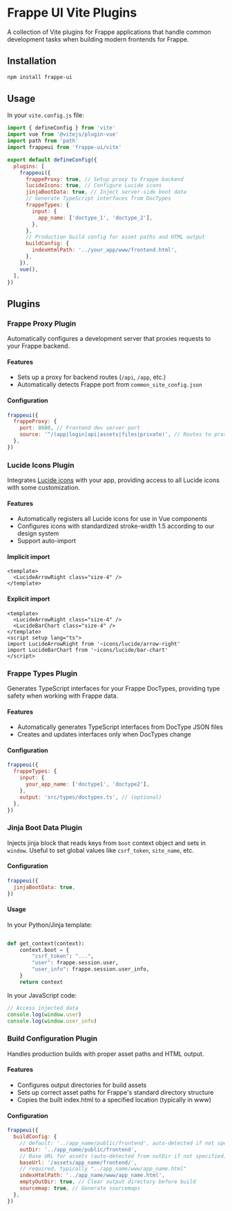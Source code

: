 # Frappe UI Vite Plugins

A collection of Vite plugins for Frappe applications that handle common
development tasks when building modern frontends for Frappe.

## Installation

```bash
npm install frappe-ui
```

## Usage

In your `vite.config.js` file:

```javascript
import { defineConfig } from 'vite'
import vue from '@vitejs/plugin-vue'
import path from 'path'
import frappeui from 'frappe-ui/vite'

export default defineConfig({
  plugins: [
    frappeui({
      frappeProxy: true, // Setup proxy to Frappe backend
      lucideIcons: true, // Configure Lucide icons
      jinjaBootData: true, // Inject server-side boot data
      // Generate TypeScript interfaces from DocTypes
      frappeTypes: {
        input: {
          app_name: ['doctype_1', 'doctype_2'],
        },
      },
      // Production build config for asset paths and HTML output
      buildConfig: {
        indexHtmlPath: '../your_app/www/frontend.html',
      },
    }),
    vue(),
  ],
})
```

## Plugins

### Frappe Proxy Plugin

Automatically configures a development server that proxies requests to your
Frappe backend.

#### Features

- Sets up a proxy for backend routes (`/api`, `/app`, etc.)
- Automatically detects Frappe port from `common_site_config.json`

#### Configuration

```javascript
frappeui({
  frappeProxy: {
    port: 8080, // Frontend dev server port
    source: '^/(app|login|api|assets|files|private)', // Routes to proxy
  },
})
```

### Lucide Icons Plugin

Integrates [Lucide icons](https://lucide.dev/) with your app, providing access
to all Lucide icons with some customization.

#### Features

- Automatically registers all Lucide icons for use in Vue components
- Configures icons with standardized stroke-width 1.5 according to our design
  system
- Support auto-import

#### Implicit import

```vue
<template>
  <LucideArrowRight class="size-4" />
</template>
```

#### Explicit import

```vue
<template>
  <LucideArrowRight class="size-4" />
  <LucideBarChart class="size-4" />
</template>
<script setup lang="ts">
import LucideArrowRight from '~icons/lucide/arrow-right'
import LucideBarChart from '~icons/lucide/bar-chart'
</script>
```

### Frappe Types Plugin

Generates TypeScript interfaces for your Frappe DocTypes, providing type safety
when working with Frappe data.

#### Features

- Automatically generates TypeScript interfaces from DocType JSON files
- Creates and updates interfaces only when DocTypes change

#### Configuration

```javascript
frappeui({
  frappeTypes: {
    input: {
      your_app_name: ['doctype1', 'doctype2'],
    },
    output: 'src/types/doctypes.ts', // (optional)
  },
})
```

### Jinja Boot Data Plugin

Injects jinja block that reads keys from `boot` context object and sets in
`window`. Useful to set global values like `csrf_token`, `site_name`, etc.

#### Configuration

```javascript
frappeui({
  jinjaBootData: true,
})
```

#### Usage

In your Python/Jinja template:

```python

def get_context(context):
    context.boot = {
        "csrf_token": "...",
        "user": frappe.session.user,
        "user_info": frappe.session.user_info,
    }
    return context
```

In your JavaScript code:

```javascript
// Access injected data
console.log(window.user)
console.log(window.user_info)
```

### Build Configuration Plugin

Handles production builds with proper asset paths and HTML output.

#### Features

- Configures output directories for build assets
- Sets up correct asset paths for Frappe's standard directory structure
- Copies the built index.html to a specified location (typically in www)

#### Configuration

```javascript
frappeui({
  buildConfig: {
    // default: '../app_name/public/frontend', auto-detected if not specified
    outDir: '../app_name/public/frontend',
    // Base URL for assets (auto-detected from outDir if not specified)
    baseUrl: '/assets/app_name/frontend/',
    // required, typically "../app_name/www/app_name.html"
    indexHtmlPath: '../app_name/www/app_name.html',
    emptyOutDir: true, // Clear output directory before build
    sourcemap: true, // Generate sourcemaps
  },
})
```
